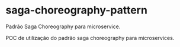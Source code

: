 # saga-choreography-pattern
Padrão Saga Choreography para microservice.

POC de utilização do padrão saga choreography para microservices.
